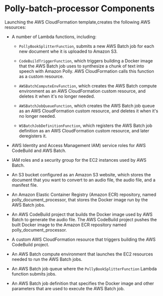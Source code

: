 # Polly\-batch\-processor Components<a name="polly-batch-processor-components"></a>

Launching the AWS CloudFormation template,creates the following AWS resources:

+ A number of Lambda functions, including: 

  + `PollyBookSplitterFunction`, submits a new AWS Batch job for each new document whe it is uploaded to Amazon S3\. 

  + `CodeBuildTriggerFunction`, which triggers building a Docker image that the AWS Batch job uses to synthesize a chunk of text into speech with Amazon Polly\. AWS CloudFormation calls this function as a custom resource\.

  + `AWSBatchComputeEnvFunction`, which creates the AWS Batch compute environment as an AWS CloudFormation custom resource, and deletes it when it's no longer needed\.

  + `AWSBatchJobQueueFunction`, which creates the AWS Batch job queue as an AWS CloudFormation custom resource, and deletes it when it's no longer needed\.

  + `WSBatchJobDefinitionFunction`, which registers the AWS Batch job definition as an AWS CloudFormation custom resource, and later deregisters it\.

+ AWS Identity and Access Management IAM\) service roles for AWS CodeBuild and AWS Batch\.

+ IAM roles and a security group for the EC2 instances used by AWS Batch\.

+ An S3 bucket configured as an Amazon S3 website, which stores the document that you want to convert to an audio file, the audio file, and a manifest file\.

+ An Amazon Elastic Container Registry \(Amazon ECR\) repository, named polly\_document\_processor, that stores the Docker image run by the AWS Batch jobs\.

+ An AWS CodeBuild project that builds the Docker image used by AWS Batch to generate the audio file\. The AWS CodeBuild project pushes the built Docker image to the Amazon ECR repository named polly\_document\_processor\.

+ A custom AWS CloudFormation resource that triggers building the AWS CodeBuild project\.

+ An AWS Batch compute environment that launches the EC2 resources needed to run the AWS Batch jobs\.

+ An AWS Batch job queue where the `PollyBookSplitterFunction` Lambda function submits jobs\.

+ An AWS Batch job definition that specifies the Docker image and other parameters that are used to execute the AWS Batch job\.